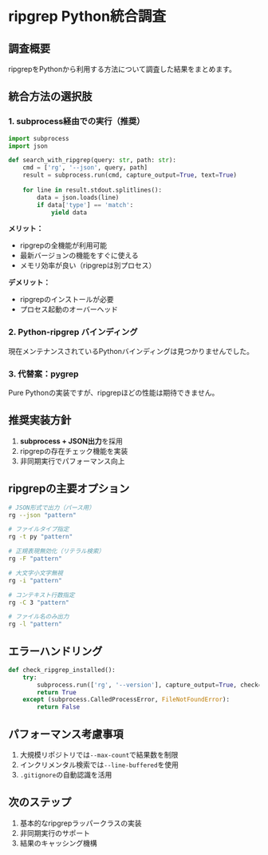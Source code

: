 # ripgrep Python統合調査

## 調査概要

ripgrepをPythonから利用する方法について調査した結果をまとめます。

## 統合方法の選択肢

### 1. subprocess経由での実行（推奨）

```python
import subprocess
import json

def search_with_ripgrep(query: str, path: str):
    cmd = ['rg', '--json', query, path]
    result = subprocess.run(cmd, capture_output=True, text=True)
    
    for line in result.stdout.splitlines():
        data = json.loads(line)
        if data['type'] == 'match':
            yield data
```

**メリット：**
- ripgrepの全機能が利用可能
- 最新バージョンの機能をすぐに使える
- メモリ効率が良い（ripgrepは別プロセス）

**デメリット：**
- ripgrepのインストールが必要
- プロセス起動のオーバーヘッド

### 2. Python-ripgrep バインディング

現在メンテナンスされているPythonバインディングは見つかりませんでした。

### 3. 代替案：pygrep

Pure Pythonの実装ですが、ripgrepほどの性能は期待できません。

## 推奨実装方針

1. **subprocess + JSON出力**を採用
2. ripgrepの存在チェック機能を実装
3. 非同期実行でパフォーマンス向上

## ripgrepの主要オプション

```bash
# JSON形式で出力（パース用）
rg --json "pattern" 

# ファイルタイプ指定
rg -t py "pattern"

# 正規表現無効化（リテラル検索）
rg -F "pattern"

# 大文字小文字無視
rg -i "pattern"

# コンテキスト行数指定
rg -C 3 "pattern"

# ファイル名のみ出力
rg -l "pattern"
```

## エラーハンドリング

```python
def check_ripgrep_installed():
    try:
        subprocess.run(['rg', '--version'], capture_output=True, check=True)
        return True
    except (subprocess.CalledProcessError, FileNotFoundError):
        return False
```

## パフォーマンス考慮事項

1. 大規模リポジトリでは`--max-count`で結果数を制限
2. インクリメンタル検索では`--line-buffered`を使用
3. `.gitignore`の自動認識を活用

## 次のステップ

1. 基本的なripgrepラッパークラスの実装
2. 非同期実行のサポート
3. 結果のキャッシング機構